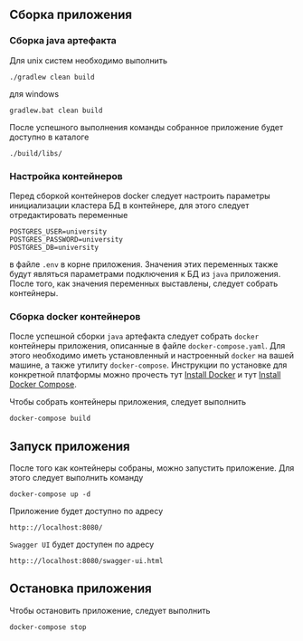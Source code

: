## Сборка приложения

### Сборка java артефакта

Для unix систем необходимо выполнить 
```
./gradlew clean build
```
для windows 
```
gradlew.bat clean build
```

После успешного выполнения команды собранное приложение будет доступно в каталоге
```
./build/libs/
```

### Настройка контейнеров

Перед сборкой контейнеров docker следует настроить параметры инициализации кластера БД в контейнере, для этого 
следует отредактировать переменные
```
POSTGRES_USER=university
POSTGRES_PASSWORD=university
POSTGRES_DB=university
``` 
в файле `.env` в корне приложения. Значения этих переменных также будут являться параметрами подключения 
к БД из `java` приложения. После того, как значения переменных выставлены, следует собрать контейнеры.

### Сборка docker контейнеров

После успешной сборки `java` артефакта следует собрать `docker` контейнеры приложения, описанные в файле
`docker-compose.yaml`. Для этого необходимо иметь установленный и настроенный `docker` на вашей машине, а также 
утилиту `docker-compose`. Инструкции по установке для конкретной платформы можно прочесть тут 
[Install Docker](https://docs.docker.com/engine/install/) и тут [Install Docker Compose](https://docs.docker.com/compose/install/).

Чтобы собрать контейнеры приложения, следует выполнить
```
docker-compose build
```

## Запуск приложения

После того как контейнеры собраны, можно запустить приложение. Для этого следует выполнить команду
```
docker-compose up -d
```

Приложение будет доступно по адресу

```
http:://localhost:8080/
```

`Swagger UI` будет доступен по адресу

```
http:://localhost:8080/swagger-ui.html
```

## Остановка приложения

Чтобы остановить приложение, следует выполнить
```
docker-compose stop
```
